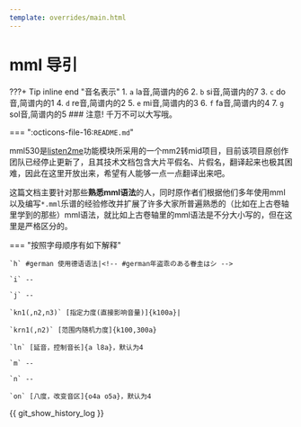 ```yaml
---
template: overrides/main.html
---
```

# mml 导引

???+ Tip  inline end "音名表示"
    1. `a` la音,简谱内的6
    2. `b` si音,简谱内的7
    3. `c` do音,简谱内的1
    4. `d` re音,简谱内的2
    5. `e` mi音,简谱内的3
    6. `f` fa音,简谱内的4
    7. `g` sol音,简谱内的5
    ### 注意!
    千万不可以大写哦。

=== ":octicons-file-16:`README.md`"

  mml530是[listen2me](https://github.com/ssJSKFJDJ/listen2me/)功能模块所采用的一个mm2转mid项目，目前该项目原创作团队已经停止更新了，且其技术文档包含大片平假名、片假名，翻译起来也极其困难，因此在这里开放出来，希望有人能够一点一点翻译出来吧。
  
  这篇文档主要针对那些**熟悉mml语法**的人，同时原作者们根据他们多年使用mml以及编写`*.mml`乐谱的经验修改并扩展了许多大家所普遍熟悉的（比如在上古卷轴里学到的那些）mml语法，就比如上古卷轴里的mml语法是不分大小写的，但在这里是严格区分的。



=== "按照字母顺序有如下解释"

    `h` #german 使用德语语法|<!-- #german年盗乖のある眷圭はシ -->

    `i` --

    `j` --

    `kn1(,n2,n3)` [指定力度(直接影响音量)]{k100a}|

    `krn1(,n2)` [范围内随机力度]{k100,300a}

    `ln` [延音，控制音长]{a l8a}，默认为4

    `m` --

    `n` --

    `on` [八度，改变音区]{o4a o5a}，默认为4



<!-- pn1(,n2,n3)        パンポット、恃步猛、スイッチ
qn1,n2             ゲ〖トタイム、呵你券不墓
r                  蒂射
s                  Control Changeなどの臼维怠墙を1搀だけ豺近。
tn                 テンポを肋年します。认跋は1×65535。介袋猛は稍年です。
u                  --
vn                 不翁。认跋は0×127。
wn                 キ〖オフベロシティ。介袋猛は0。
xnn                眶猛の16渴眶回年。
yn1,n2             コントロ〖ルチェンジ。认跋はn1,n2ともに0×127。
zn                 恃眶z0×z255

| 命令 | 描述 |
| ---- | ---- |
An1(,n2)           ポリフォニックキ〖プレッシャ〖
BSn                ベンド。认跋は0×127です。∈~nと票じ∷
BRn                ベンドレンジ。
BTn1,n2            秋灰。尸灰がn1で尸熟がn2です。∈毋¨BT6,8 = 6/8秋灰∷
BWn                2バイトベンド。认跋は0×16383。BS64=BW8192,BS127=BW16383。
Cn                 MIDIチャンネル。认跋は1×16。Cn"..."でトラック叹淡揭。
C                  附哼のMIDIチャンネルを山す矢机。
Dn                 ディチュ〖ンˉnは·-64×63 の认跋。
En                 エクスプレッション。
EEn1,n2,n3,n4....  デ〖タをSMFに木儡叫蜗する。
EXn1,n2,n3,n4....  エクスクル〖シブ。{...}で崇るとチェックサム极瓢纷换。
FBn1,n2,n3,n4....  エンベロ〖プ∈ベンド∷
FWn1,n2,n3,n4....  エンベロ〖プ∈2バイトのベンド∷
FEn1,n2,n3,n4....  エンベロ〖プ∈エクスプレッション∷
FPn1,n2,n3,n4....  エンベロ〖プ∈パンポット∷
FVn1,n2,n3,n4....  エンベロ〖プ∈ボリュ〖ム∷
FCn1,n2,n3,n4....  エンベロ〖プ∈カットオフ件侨眶∷
FRn1,n2,n3,n4....  エンベロ〖プ∈レゾナンス∷
FMn1,n2,n3,n4....  エンベロ〖プ∈モジュレ〖ション∷
FAn1,n2,n3,n4....  エンベロ〖プ∈アフタ〖タッチ∷
FTn1,n2,n3,n4....  エンベロ〖プ∈テンポ∷
Gn                 チャンネルˇプレッシャ〖。(0 <= n <=127)
Hn1,n2             バンクチェンジ。∈y0,n1 y32,n2 と票じ∷
IBn1,n2,n3,n4(,n5) 慷升恃拇∈ベンド∷
IWn1,n2,n3,n4(,n5) 慷升恃拇∈2バイトのベンド∷
IEn1,n2,n3,n4(,n5) 慷升恃拇∈エクスプレッション∷
IPn1,n2,n3,n4(,n5) 慷升恃拇∈パンポット∷
IVn1,n2,n3,n4(,n5) 慷升恃拇∈ボリュ〖ム∷
ICn1,n2,n3,n4(,n5) 慷升恃拇∈カットオフ件侨眶∷
IRn1,n2,n3,n4(,n5) 慷升恃拇∈レゾナンス∷
IMn1,n2,n3,n4(,n5) 慷升恃拇∈モジュレ〖ション∷
IAn1,n2,n3,n4(,n5) 慷升恃拇∈アフタ〖タッチ∷
ITn1,n2,n3,n4(,n5) 慷升恃拇∈テンポ∷
Jn                 不超を戎规で回年し、笆惯の不超を痰浑する。J0で豺近。
Kn1(,n2)           キ〖オン、ベロシティ
KI                 拇规回年∈没拇∷
KJ                 拇规回年∈墓拇∷
L                  --
Mn1,n2             ディレイタイム(n1)烧きモジュレ〖ション(n2)
MOF                MONnおよびMn1,n2コマンドの豺近ˉMON0 と票じˉ
MONn               痰掘凤モジュレ〖ション。认跋は0×127。
Nn1,n2,n3          NRPNコマンド。n1...MSB、n2...LSB、n3...デ〖タ
O                  --
P                  ダンパ〖ˇペダル∈コントロ〖ルチェンジ64戎∷をオンする。
Qn                 充圭回年のゲ〖トタイム。介袋猛は8。
R                  ロ〖ランド慎のチャンネル戎规を山す矢机。
RT                 そのトラックをリズムパ〖トに回年します。
S                  附哼のステップ眶などの攫鼠を(コンパイル箕に)山绩します。
TCn                カットオフ件侨眶を回年します。(0<=n<=127)
TRn                レゾナンスを回年します。(0<=n<=127)
UBn1,n2,n3,n4....  妈２エンベロ〖プ∈ベンド∷
UWn1,n2,n3,n4....  妈２エンベロ〖プ∈2バイトのベンド∷
UEn1,n2,n3,n4....  妈２エンベロ〖プ∈エクスプレッション∷
UPn1,n2,n3,n4....  妈２エンベロ〖プ∈パンポット∷
UVn1,n2,n3,n4....  妈２エンベロ〖プ∈ボリュ〖ム∷
UCn1,n2,n3,n4....  妈２エンベロ〖プ∈カットオフ件侨眶∷
URn1,n2,n3,n4....  妈２エンベロ〖プ∈レゾナンス∷
UMn1,n2,n3,n4....  妈２エンベロ〖プ∈モジュレ〖ション∷
UAn1,n2,n3,n4....  妈２エンベロ〖プ∈アフタ〖タッチ∷
UTn1,n2,n3,n4....  妈２エンベロ〖プ∈テンポ∷
Vn                 ≈(n∽および≈)n∽においてn臼维箕の猛の回年。介袋猛は4。
WT"...."           テキスト淡揭。メモなどのテキスト矢机を淡揭します。
WI"...."           弛达叹淡揭。
WL"...."           参混淡揭。
WM"...."           マ〖カ〖。リハ〖サルˇマ〖クやセクション叹を淡揭します。
WC"...."           キュ〖ポイント霹のメモ今きを淡揭します。
X                  ダンパ〖ˇペダルをオフにします。
Y                  --
Z{...}             恃眶遍换コマンド。猛の洛掐、颅し换、苞き换。

| 命令 | 描述 |
| ---- | ---- |
#title "....."     タイトル
#copyright "....." 螟侯涪山绩
#timebase n        タイムベ〖ス
#include "....."   嘲婶ファイルの粕み哈み
#swap<>            オクタ〖ブの惧げ布げ >, < の掐れ垂え
#swap()            ベロシティ〖の惧げ布げ ), ( の掐れ垂え
#german            ドイツ萎の不叹を蝗います。hがシ、bがシのフラットになる。

| 命令 | 描述 |
| ---- | ---- |
`# 眶 "叹涟"        嘲婶のプリプロセッサとの息啡怠墙
`- フラット
`+ シャ〖プ
`* ナチュラル
  $n                 マクロ。$0a×$9a, ..., $0z×$9zが蝗脱材墙
  &                  涟の不をキ〖オフしない。
  <                  オクタ〖ブを１つ布げる。

| 命令 | 描述 |
| ---- | ---- |
`> オクタ〖ブを１つ惧げる。
`> (n                 ベロシティをn布げます。∈nを臼维箕はVnで回年した猛∷
`> )n                 ベロシティをn惧げます。∈nを臼维箕はVnで回年した猛∷
`> [...]n             '[]'で跋まれた粗を回年搀眶だけ帆り手しますˉ
`> :                  '[]'面の呵稿の帆り手しでその超霖のル〖プを却けます。
`> @n                 プログラムチェンジ。认跋は0×127。
`> @+n                プログラムチェンジの猛をすべてnだけ笼やす。
`> !                  そのトラックのこのコマンド笆惯のデ〖タを痰浑する。
`> /*                 ≈*/∽までをコメントとみなす。'/*'は涩ず乖片に弥く。
`> ;                  このコマンド笆惯、乖琐までをコメントとみなす。
`> _n                 啪拇
`> __n                陵滦啪拇
`> &n                 ≈n尸不射∽による眶猛の回年ˉ
`> %n                 ≈クロック眶∽による不墓の回年。
`> |                  井泪俐ˉ鄂球やTABと票霹に胺われるˉ
`> =n                 遍琳スイッチ。=1で遍琳スキップ。=0で牲耽。
`> ~n                 ベンド。BSnと票じ。
`> ?                  トラック回年のワイルドカ〖ド∈'?'は'A'×'Z'を山す∷
`> \                  乖の擂り手し -->

{{ git_show_history_log }}
